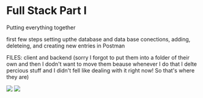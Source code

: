 # Full Stack Part I

Putting everything together

first few steps setting upthe database and data base conections, adding, deleteing, and creating new entries in Postman

FILES: client and backend (sorry I forgot to put them into a folder of their own and then I dodn't want to move them beause whenever I do that I delte percious stuff and I didn't fell like dealing with it right now! So that's where they are)

![](https://github.com/lisabroadhead/MERN/blob/main/fullstack/Screen%20Shot%202022-03-22%20at%208.39.24%20PM.png)
![](https://github.com/lisabroadhead/MERN/blob/main/fullstack/Screen%20Shot%202022-03-22%20at%208.39.55%20PM.png)
